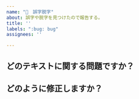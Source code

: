 ```yaml
---
name: "🐛　誤字脱字"
about: 誤字や脱字を見つけたので報告する。
title: ''
labels: ":bug: bug"
assignees: ''

---
```


## どのテキストに関する問題ですか？

<!-- 例: ログインする -->

## どのように修正しますか？